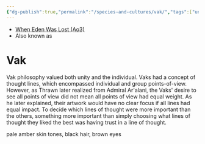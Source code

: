```yaml
---
{"dg-publish":true,"permalink":"/species-and-cultures/vak/","tags":["unfinished","cultures"],"noteIcon":"saber1"}
---
```


- [When Eden Was Lost (Ao3)](https://archiveofourown.org/works/19334440/chapters/45992584)
- Also known as
# Vak

Vak philosophy valued both unity and the individual. Vaks had a concept of thought lines, which encompassed individual and group points-of-view. However, as Thrawn later realized from Admiral Ar'alani, the Vaks' desire to see all points of view did not mean all points of view had equal weight. As he later explained, their artwork would have no clear focus if all lines had equal impact. To decide which lines of thought were more important than the others, something more important than simply choosing what lines of thought they liked the best was having trust in a line of thought. 

pale amber skin tones, black hair, brown eyes
